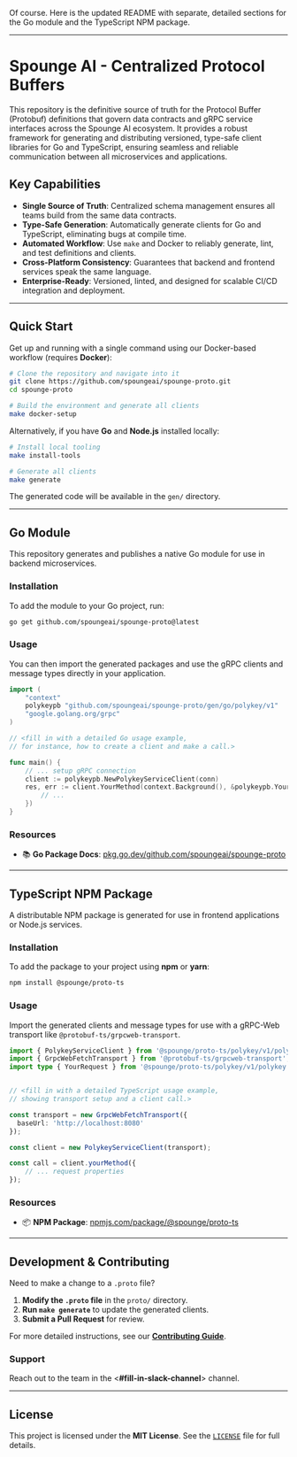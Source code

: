 Of course. Here is the updated README with separate, detailed sections for the Go module and the TypeScript NPM package.

-----

# Spounge AI - Centralized Protocol Buffers

This repository is the definitive source of truth for the Protocol Buffer (Protobuf) definitions that govern data contracts and gRPC service interfaces across the Spounge AI ecosystem. It provides a robust framework for generating and distributing versioned, type-safe client libraries for Go and TypeScript, ensuring seamless and reliable communication between all microservices and applications.

## Key Capabilities

  - **Single Source of Truth**: Centralized schema management ensures all teams build from the same data contracts.
  - **Type-Safe Generation**: Automatically generate clients for Go and TypeScript, eliminating bugs at compile time.
  - **Automated Workflow**: Use `make` and Docker to reliably generate, lint, and test definitions and clients.
  - **Cross-Platform Consistency**: Guarantees that backend and frontend services speak the same language.
  - **Enterprise-Ready**: Versioned, linted, and designed for scalable CI/CD integration and deployment.

-----

## Quick Start

Get up and running with a single command using our Docker-based workflow (requires **Docker**):

```bash
# Clone the repository and navigate into it
git clone https://github.com/spoungeai/spounge-proto.git
cd spounge-proto

# Build the environment and generate all clients
make docker-setup
```

Alternatively, if you have **Go** and **Node.js** installed locally:

```bash
# Install local tooling
make install-tools

# Generate all clients
make generate
```

The generated code will be available in the `gen/` directory.

-----

## Go Module

This repository generates and publishes a native Go module for use in backend microservices.

### Installation

To add the module to your Go project, run:

```bash
go get github.com/spoungeai/spounge-proto@latest
```

### Usage

You can then import the generated packages and use the gRPC clients and message types directly in your application.

```go
import (
    "context"
    polykeypb "github.com/spoungeai/spounge-proto/gen/go/polykey/v1"
    "google.golang.org/grpc"
)

// <fill in with a detailed Go usage example,
// for instance, how to create a client and make a call.>

func main() {
    // ... setup gRPC connection
    client := polykeypb.NewPolykeyServiceClient(conn)
    res, err := client.YourMethod(context.Background(), &polykeypb.YourRequest{
        // ...
    })
}
```

### Resources

  - 📚 **Go Package Docs**: [pkg.go.dev/github.com/spoungeai/spounge-proto](https://www.google.com/search?q=https://pkg.go.dev/github.com/spoungeai/spounge-proto)

-----

## TypeScript NPM Package

A distributable NPM package is generated for use in frontend applications or Node.js services.

### Installation

To add the package to your project using **npm** or **yarn**:

```bash
npm install @spounge/proto-ts
```

### Usage

Import the generated clients and message types for use with a gRPC-Web transport like `@protobuf-ts/grpcweb-transport`.

```typescript
import { PolykeyServiceClient } from '@spounge/proto-ts/polykey/v1/polykey';
import { GrpcWebFetchTransport } from '@protobuf-ts/grpcweb-transport';
import type { YourRequest } from '@spounge/proto-ts/polykey/v1/polykey';


// <fill in with a detailed TypeScript usage example,
// showing transport setup and a client call.>

const transport = new GrpcWebFetchTransport({
  baseUrl: 'http://localhost:8080'
});

const client = new PolykeyServiceClient(transport);

const call = client.yourMethod({
    // ... request properties
});
```

### Resources

  - 📦 **NPM Package**: [npmjs.com/package/@spounge/proto-ts](https://www.google.com/search?q=https://www.npmjs.com/package/%40spounge/proto-ts)

-----

## Development & Contributing

Need to make a change to a `.proto` file?

1.  **Modify the `.proto` file** in the `proto/` directory.
2.  **Run `make generate`** to update the generated clients.
3.  **Submit a Pull Request** for review.

For more detailed instructions, see our **[Contributing Guide](https://www.google.com/search?q=%23fill-in-link-to-CONTRIBUTING.md)**.

### Support

Reach out to the team in the \<**\#fill-in-slack-channel**\> channel.

-----

## License

This project is licensed under the **MIT License**. See the [`LICENSE`](https://www.google.com/search?q=./LICENSE) file for full details.